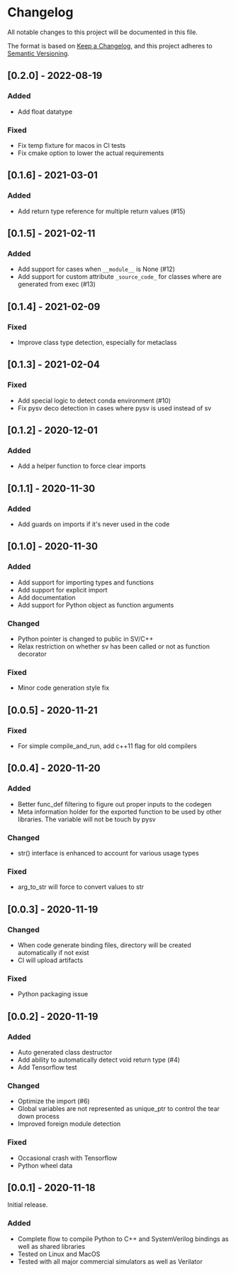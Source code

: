 # Changelog
All notable changes to this project will be documented in this file.

The format is based on [Keep a Changelog](https://keepachangelog.com/en/1.0.0/),
and this project adheres to [Semantic Versioning](https://semver.org/spec/v2.0.0.html).

## [0.2.0] - 2022-08-19
### Added
- Add float datatype

### Fixed
- Fix temp fixture for macos in CI tests
- Fix cmake option to lower the actual requirements

## [0.1.6] - 2021-03-01
### Added
- Add return type reference for multiple return values (#15)

## [0.1.5] - 2021-02-11
### Added
- Add support for cases when `__module__` is None (#12)
- Add support for custom attribute `_source_code_` for classes where are generated from exec (#13)

## [0.1.4] - 2021-02-09
### Fixed
- Improve class type detection, especially for metaclass

## [0.1.3] - 2021-02-04
### Fixed
- Add special logic to detect conda environment (#10)
- Fix pysv deco detection in cases where pysv is used instead of sv

## [0.1.2] - 2020-12-01
### Added
- Add a helper function to force clear imports

## [0.1.1] - 2020-11-30
### Added
- Add guards on imports if it's never used in the code

## [0.1.0] - 2020-11-30
### Added
- Add support for importing types and functions
- Add support for explicit import
- Add documentation
- Add support for Python object as function arguments

### Changed
- Python pointer is changed to public in SV/C++
- Relax restriction on whether sv has been called or not as function decorator

### Fixed
- Minor code generation style fix

## [0.0.5] - 2020-11-21
### Fixed
- For simple compile_and_run, add c++11 flag for old compilers

## [0.0.4] - 2020-11-20
### Added
- Better func_def filtering to figure out proper inputs to the codegen
- Meta information holder for the exported function to be used by other libraries. The variable will not be touch by pysv

### Changed
- str() interface is enhanced to account for various usage types

### Fixed
- arg_to_str will force to convert values to str


## [0.0.3] - 2020-11-19
### Changed
- When code generate binding files, directory will be created automatically if not exist
- CI will upload artifacts

### Fixed
- Python packaging issue


## [0.0.2] - 2020-11-19
### Added
- Auto generated class destructor
- Add ability to automatically detect void return type (#4)
- Add Tensorflow test

### Changed
- Optimize the import (#6)
- Global variables are not represented as unique_ptr to control the tear down process
- Improved foreign module detection

### Fixed
- Occasional crash with Tensorflow
- Python wheel data 

## [0.0.1] - 2020-11-18
Initial release.
### Added
- Complete flow to compile Python to C++ and SystemVerilog bindings as well as shared libraries
- Tested on Linux and MacOS
- Tested with all major commercial simulators as well as Verilator
